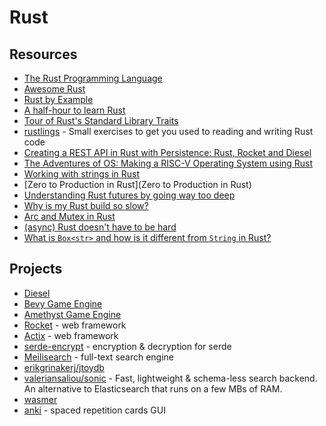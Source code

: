 # Rust

## Resources

- [The Rust Programming Language](https://doc.rust-lang.org/book/)
- [Awesome Rust](https://github.com/rust-unofficial/awesome-rust)
- [Rust by Example](https://doc.rust-lang.org/rust-by-example)
- [A half-hour to learn Rust](https://fasterthanli.me/articles/a-half-hour-to-learn-rust)
- [Tour of Rust's Standard Library Traits](https://github.com/pretzelhammer/rust-blog/blob/master/posts/tour-of-rusts-standard-library-traits.md)
- [rustlings](https://github.com/rust-lang/rustlings) - Small exercises to get you used to reading and writing Rust code
- [Creating a REST API in Rust with Persistence: Rust, Rocket and Diesel](https://genekuo.medium.com/creating-a-rest-api-in-rust-with-persistence-rust-rocket-and-diesel-a4117d400104)
- [The Adventures of OS: Making a RISC-V Operating System using Rust](https://osblog.stephenmarz.com/index.html)
- [Working with strings in Rust](https://fasterthanli.me/articles/working-with-strings-in-rust)
- [Zero to Production in Rust](Zero to Production in Rust)
- [Understanding Rust futures by going way too deep](https://fasterthanli.me/articles/understanding-rust-futures-by-going-way-too-deep)
- [Why is my Rust build so slow?](https://fasterthanli.me/articles/why-is-my-rust-build-so-slow)
- [Arc and Mutex in Rust](https://itsallaboutthebit.com/arc-mutex/)
- [(async) Rust doesn't have to be hard](https://itsallaboutthebit.com/async-simple/)
- [What is `Box<str>` and how is it different from `String` in Rust?](https://mahdi.blog/rust-box-str-vs-string/)

## Projects

- [Diesel](https://docs.diesel.rs/master/diesel/index.html)
- [Bevy Game Engine](https://bevyengine.org/)
- [Amethyst Game Engine](https://amethyst.rs)
- [Rocket](https://rocket.rs/) - web framework
- [Actix](https://actix.rs/) - web framework
- [serde-encrypt](https://github.com/laysakura/serde-encrypt) - encryption & decryption for serde
- [Meilisearch](https://github.com/meilisearch/meilisearch) - full-text search engine
- [erikgrinakerj/jtoydb](https://github.com/erikgrinaker/toydb)
- [valeriansaliou/sonic](https://github.com/valeriansaliou/sonic) - Fast, lightweight & schema-less search backend. An alternative to Elasticsearch that runs on a few MBs of RAM.
- [wasmer](https://github.com/wasmerio/wasmer)
- [anki](https://github.com/ankitects/anki) - spaced repetition cards GUI

